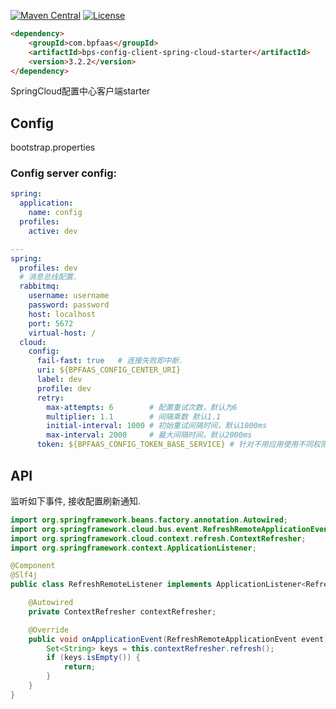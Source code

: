 
[![Maven Central](https://maven-badges.herokuapp.com/maven-central/com.bpfaas/bps-config-client-spring-cloud-starter/badge.svg)](https://maven-badges.herokuapp.com/maven-central/com.bpfaas/bps-config-client-spring-cloud-starter/)
[![License](https://img.shields.io/github/license/bpfaas/java-bps-config-client-spring-cloud-starter)](https://opensource.org/licenses/MIT)


```html
<dependency>
    <groupId>com.bpfaas</groupId>
    <artifactId>bps-config-client-spring-cloud-starter</artifactId>
    <version>3.2.2</version>
</dependency>
```

SpringCloud配置中心客户端starter

## Config

bootstrap.properties

### Config server config:

```yaml
spring:
  application:
    name: config
  profiles:
    active: dev

---
spring:
  profiles: dev
  # 消息总线配置.
  rabbitmq:
    username: username
    password: password
    host: localhost
    port: 5672
    virtual-host: /
  cloud:
    config:
      fail-fast: true   # 连接失败即中断.
      uri: ${BPFAAS_CONFIG_CENTER_URI}
      label: dev
      profile: dev
      retry:
        max-attempts: 6        # 配置重试次数，默认为6
        multiplier: 1.1        # 间隔乘数 默认1.1
        initial-interval: 1000 # 初始重试间隔时间，默认1000ms
        max-interval: 2000     # 最大间隔时间，默认2000ms
      token: ${BPFAAS_CONFIG_TOKEN_BASE_SERVICE} # 针对不用应用使用不同权限token.
```

## API

监听如下事件, 接收配置刷新通知.

```java
import org.springframework.beans.factory.annotation.Autowired;
import org.springframework.cloud.bus.event.RefreshRemoteApplicationEvent;
import org.springframework.cloud.context.refresh.ContextRefresher;
import org.springframework.context.ApplicationListener;

@Component
@Slf4j
public class RefreshRemoteListener implements ApplicationListener<RefreshRemoteApplicationEvent> {

    @Autowired
    private ContextRefresher contextRefresher;

    @Override
    public void onApplicationEvent(RefreshRemoteApplicationEvent event) {
        Set<String> keys = this.contextRefresher.refresh();
        if (keys.isEmpty()) {
            return;
        }
    }
}
```